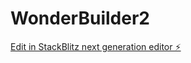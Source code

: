 # WonderBuilder2

[Edit in StackBlitz next generation editor ⚡️](https://stackblitz.com/~/github.com/lilfatcow/WonderBuilder2)